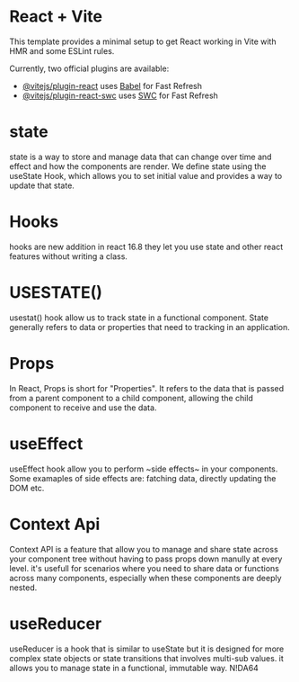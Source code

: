 # React + Vite

This template provides a minimal setup to get React working in Vite with HMR and some ESLint rules.

Currently, two official plugins are available:

- [@vitejs/plugin-react](https://github.com/vitejs/vite-plugin-react/blob/main/packages/plugin-react/README.md) uses [Babel](https://babeljs.io/) for Fast Refresh
- [@vitejs/plugin-react-swc](https://github.com/vitejs/vite-plugin-react-swc) uses [SWC](https://swc.rs/) for Fast Refresh


# state 
state is a way to store and manage data that can change over time and effect and how the components are render. We define state using the useState Hook, which allows you to set initial value and provides a way to update that state. 

# Hooks 
hooks are new addition in react 16.8
they let you use state and other react features without writing a class.

# USESTATE()
usestat() hook allow us to track state in a functional component. State generally refers to data or properties that need to tracking in an application.

# Props
In React, Props is short for "Properties". It refers to the data that is passed from a parent component to a child component, allowing the child component to receive and use the data.

# useEffect
useEffect hook allow you to perform ~side effects~
in your components. Some examaples of side effects are: fatching data, directly updating the DOM etc.

# Context Api
Context API is a feature that allow you to manage and share state across your component tree without having to pass props down manully at every level. it's usefull for scenarios where you need to share data or functions across many components, especially when these components are deeply nested.

# useReducer
useReducer is a hook that is similar to useState but it is designed for more complex state objects or state transitions that involves multi-sub values. it allows you to manage state in a functional, immutable way. N!DA64